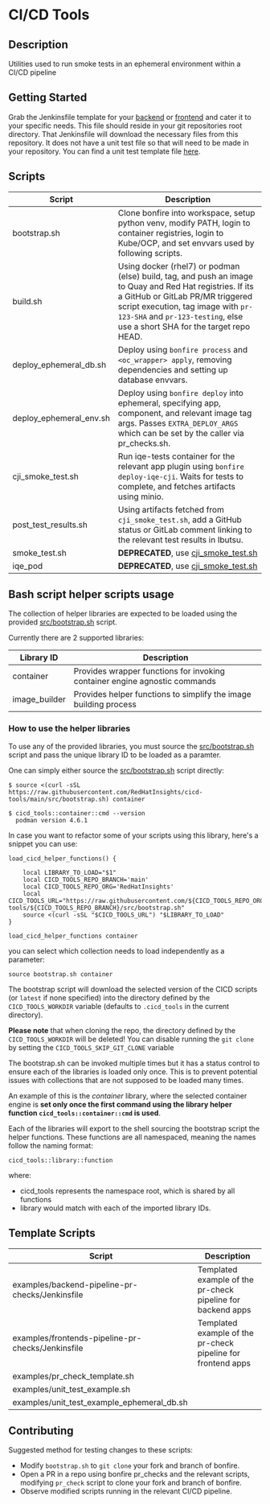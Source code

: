 # CI/CD Tools

## Description
Utilities used to run smoke tests in an ephemeral environment within a CI/CD pipeline

## Getting Started
Grab the Jenkinsfile template for your [backend](examples/backend-pipeline-pr-checks/Jenkinsfile) or [frontend](examples/frontends-pipeline-pr-checks/Jenkinsfile) and cater it to your specific needs. This file should reside in your git repositories root directory. That Jenkinsfile will download the necessary files from this repository. It does not have a unit test file so that will need to be made in your repository. You can find a unit test template file [here](examples/unit_test_example.sh).

## Scripts

| Script                  | Description |  
| ----------------------- | ----------- | 
| bootstrap.sh            | Clone bonfire into workspace, setup python venv, modify PATH, login to container registries, login to Kube/OCP,  and set envvars used by following scripts. |
| build.sh                | Using docker (rhel7) or podman (else) build, tag, and push an image to Quay and Red Hat registries. If its a GitHub or GitLab PR/MR triggered script execution, tag image with `pr-123-SHA` and `pr-123-testing`, else use a short SHA for the target repo HEAD. |
| deploy_ephemeral_db.sh  | Deploy using `bonfire process` and `<oc_wrapper> apply`, removing dependencies and setting up database envvars. |
| deploy_ephemeral_env.sh | Deploy using `bonfire deploy` into ephemeral, specifying app, component, and relevant image tag args.  Passes `EXTRA_DEPLOY_ARGS` which can be set by the caller via pr_checks.sh.
| cji_smoke_test.sh       | Run iqe-tests container for the relevant app plugin using `bonfire deploy-iqe-cji`. Waits for tests to complete, and fetches artifacts using minio.
| post_test_results.sh    | Using artifacts fetched from `cji_smoke_test.sh`, add a GitHub status or GitLab comment linking to the relevant test results in Ibutsu.
| smoke_test.sh           | **DEPRECATED**, use [cji_smoke_test.sh](cji_smoke_test.sh) |
| iqe_pod                 | **DEPRECATED**, use [cji_smoke_test.sh](cji_smoke_test.sh) |

## Bash script helper scripts usage

The collection of helper libraries are expected to be loaded using the provided [src/bootstrap.sh](bootstrap) script.

Currently there are 2 supported libraries:

|Library ID|Description|
|----------|-----------|
|container | Provides wrapper functions for invoking container engine agnostic commands|
|image_builder| Provides helper functions to simplify the image building process|

### How to use the helper libraries

To use any of the provided libraries, you must source the [src/bootstrap.sh](bootstrap.sh) script and pass
the unique library ID to be loaded as a paramter.

One can simply either source the [src/bootstrap.sh](bootstrap) script directly:

```
$ source <(curl -sSL https://raw.githubusercontent.com/RedHatInsights/cicd-tools/main/src/bootstrap.sh) container

$ cicd_tools::container::cmd --version
  podman version 4.6.1

```

In case you want to refactor some of your scripts using this library, here's a snippet you can use:

```
load_cicd_helper_functions() {

    local LIBRARY_TO_LOAD="$1"
    local CICD_TOOLS_REPO_BRANCH='main'
    local CICD_TOOLS_REPO_ORG='RedHatInsights'
    local CICD_TOOLS_URL="https://raw.githubusercontent.com/${CICD_TOOLS_REPO_ORG}/cicd-tools/${CICD_TOOLS_REPO_BRANCH}/src/bootstrap.sh"
    source <(curl -sSL "$CICD_TOOLS_URL") "$LIBRARY_TO_LOAD"
}

load_cicd_helper_functions container
```

you can select which collection needs to load independently as a parameter:

```
source bootstrap.sh container
```

The bootstrap script will download the selected version of the CICD scripts (or `latest` if none specified) into the directory defined by
the `CICD_TOOLS_WORKDIR` variable (defaults to `.cicd_tools` in the current directory). 

**Please note** that when cloning the repo, the directory defined by the `CICD_TOOLS_WORKDIR` will be deleted!
You can disable running the `git clone` by setting the `CICD_TOOLS_SKIP_GIT_CLONE` variable

The bootstrap.sh can be invoked multiple times but it has a status control to ensure each
of the libraries is loaded only once. This is to prevent potential issues with collections 
that are not supposed to be loaded many times.

An example of this is the _container_ library, where the selected container engine
is **set only once the first command using the library helper function `cicd_tools::container::cmd` is used**.

Each of the libraries will export to the shell sourcing the bootstrap script the helper functions.
These functions are all namespaced, meaning the names follow the naming format:

```
cicd_tools::library::function
```

where:
- cicd_tools represents the namespace root, which is shared by all functions
- library would match with each of the imported library IDs.


## Template Scripts
| Script                  | Description |  
| ----------------------- | ----------- | 
| examples/backend-pipeline-pr-checks/Jenkinsfile | Templated example of the pr-check pipeline for backend apps |
| examples/frontends-pipeline-pr-checks/Jenkinsfile | Templated example of the pr-check pipeline for frontend apps |
| examples/pr_check_template.sh                   |  |
| examples/unit_test_example.sh                   |  |
| examples/unit_test_example_ephemeral_db.sh      |  |

## Contributing

Suggested method for testing changes to these scripts:
- Modify `bootstrap.sh` to `git clone` your fork and branch of bonfire.
- Open a PR in a repo using bonfire pr_checks and the relevant scripts, modifying `pr_check` script to clone your fork and branch of bonfire.
- Observe modified scripts running in the relevant CI/CD pipeline.
# 

